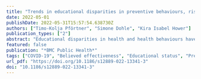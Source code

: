 ```yaml
---
title: "Trends in educational disparities in preventive behaviours, risk perception, perceived effectiveness and trust in the first year of the COVID-19 pandemic in Germany"
date: 2022-05-01
publishDate: 2022-05-31T15:57:54.638730Z
authors: ["Timo-Kolja Pförtner", "Simone Dohle", "Kira Isabel Hower"]
publication_types: ["2"]
abstract: "Educational disparities in health and health behaviours have always been relevant in public health research and are particularly challenging in the context of the COVID-19 pandemic. First studies suggest that factors important for the containment of the COVID-19 pandemic, such as prevention behaviour, risk perception, perceived effectiveness of containment measures, and trust in authorities handling the pandemic, vary by educational status. This study builds on recent debate by examining trends in absolute and relative educational disparities in these factors in the first year of the COVID-19 pandemic in Germany."
featured: false
publication: "*BMC Public Health*"
tags: ["COVID-19", "Believed effectiveness", "Educational status", "Preventive behaviour", "Risk perception", "Trust"]
url_pdf: "https://doi.org/10.1186/s12889-022-13341-3"
doi: "10.1186/s12889-022-13341-3"
---
```


